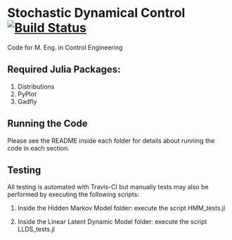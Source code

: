 # Stochastic Dynamical Control [![Build Status](https://travis-ci.org/stelmo/Stochastic-Dynamical-Control-Code.svg?branch=master)](https://travis-ci.org/stelmo/Stochastic-Dynamical-Control-Code)
Code for M. Eng. in Control Engineering

## Required Julia Packages:

1. Distributions
2. PyPlot
3. Gadfly

## Running the Code

Please see the README inside each folder for details about running the code in each section.

## Testing
All testing is automated with Travis-CI but manually tests may also be performed by executing the following scripts:

1. Inside the Hidden Markov Model folder: execute the script HMM_tests.jl

2. Inside the Linear Latent Dynamic Model folder: execute the script LLDS_tests.jl

